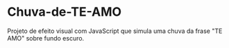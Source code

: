 # Chuva-de-TE-AMO

Projeto de efeito visual com JavaScript que simula uma chuva da frase "TE AMO" sobre fundo escuro.
